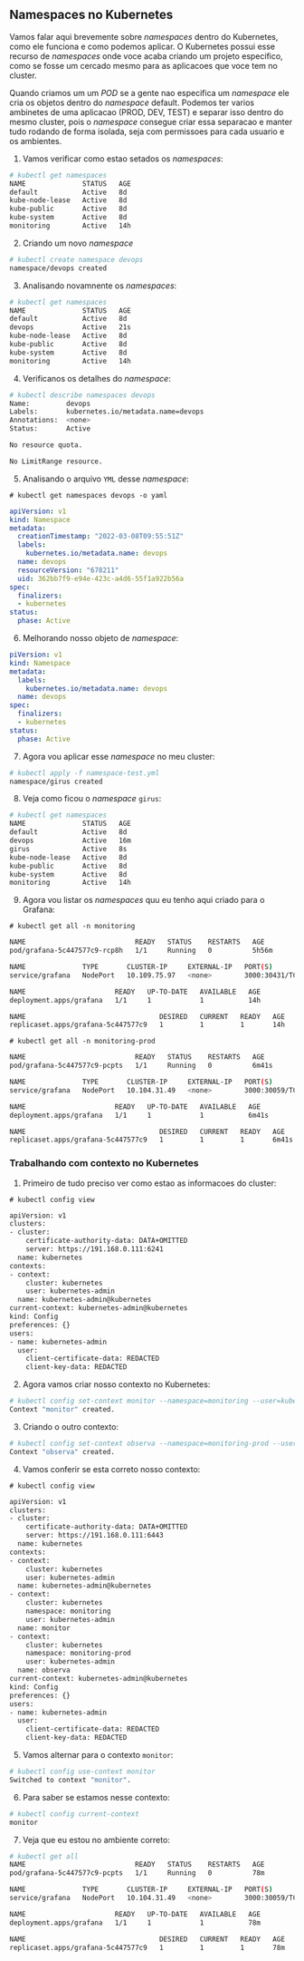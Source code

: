 ## Namespaces no Kubernetes

Vamos falar aqui brevemente sobre *namespaces* dentro do Kubernetes, como ele funciona e como podemos aplicar. O Kubernetes possui esse recurso de *namespaces* onde voce acaba criando um projeto especifico, como se fosse um cercado mesmo para as aplicacoes que voce tem  no cluster.

Quando criamos um um *POD* se a gente nao especifica um *namespace* ele cria os objetos dentro do *namespace* default. Podemos ter varios ambinetes de uma aplicacao (PROD, DEV, TEST) e separar isso dentro do mesmo cluster, pois o *namespace* consegue criar essa separacao e manter tudo rodando de forma isolada, seja com permissoes para cada usuario e os ambientes.

1.  Vamos verificar como estao setados os *namespaces*:

```bash
# kubectl get namespaces 
NAME              STATUS   AGE
default           Active   8d 
kube-node-lease   Active   8d 
kube-public       Active   8d
kube-system       Active   8d
monitoring        Active   14h
```

2.  Criando um novo *namespace*

```bash
# kubectl create namespace devops
namespace/devops created
```

3.  Analisando novamnente os *namespaces*:

```bash
# kubectl get namespaces
NAME              STATUS   AGE
default           Active   8d
devops            Active   21s
kube-node-lease   Active   8d
kube-public       Active   8d
kube-system       Active   8d
monitoring        Active   14h
```

4.  Verificanos os detalhes do *namespace*:

```bash
# kubectl describe namespaces devops 
Name:         devops
Labels:       kubernetes.io/metadata.name=devops
Annotations:  <none>
Status:       Active

No resource quota.

No LimitRange resource.
```

5.  Analisando o arquivo `YML` desse *namespace*:

`# kubectl get namespaces devops -o yaml`

```yml
apiVersion: v1
kind: Namespace
metadata:
  creationTimestamp: "2022-03-08T09:55:51Z"
  labels:
    kubernetes.io/metadata.name: devops    
  name: devops
  resourceVersion: "678211"
  uid: 362bb7f9-e94e-423c-a4d6-55f1a922b56a
spec:
  finalizers:
  - kubernetes
status:
  phase: Active
```

6.  Melhorando nosso objeto de *namespace*:

```yml
piVersion: v1
kind: Namespace
metadata:
  labels:
    kubernetes.io/metadata.name: devops
  name: devops
spec:
  finalizers:
  - kubernetes
status:
  phase: Active
```

7.  Agora vou aplicar esse *namespace* no meu cluster:

```bash
# kubectl apply -f namespace-test.yml 
namespace/girus created
```

8.  Veja como ficou o *namespace* `girus`:

```bash
# kubectl get namespaces 
NAME              STATUS   AGE
default           Active   8d
devops            Active   16m
girus             Active   8s
kube-node-lease   Active   8d
kube-public       Active   8d
kube-system       Active   8d
monitoring        Active   14h
```

9.  Agora vou listar os *namespaces* quu eu tenho aqui criado para o Grafana:

`# kubectl get all -n monitoring`

```bash
NAME                           READY   STATUS    RESTARTS   AGE
pod/grafana-5c447577c9-rcp8h   1/1     Running   0          5h56m

NAME              TYPE       CLUSTER-IP     EXTERNAL-IP   PORT(S)          AGE
service/grafana   NodePort   10.109.75.97   <none>        3000:30431/TCP   14h

NAME                      READY   UP-TO-DATE   AVAILABLE   AGE
deployment.apps/grafana   1/1     1            1           14h

NAME                                 DESIRED   CURRENT   READY   AGE
replicaset.apps/grafana-5c447577c9   1         1         1       14h
```

`# kubectl get all -n monitoring-prod`

```bash
NAME                           READY   STATUS    RESTARTS   AGE
pod/grafana-5c447577c9-pcpts   1/1     Running   0          6m41s

NAME              TYPE       CLUSTER-IP     EXTERNAL-IP   PORT(S)          AGE
service/grafana   NodePort   10.104.31.49   <none>        3000:30059/TCP   6m4s

NAME                      READY   UP-TO-DATE   AVAILABLE   AGE
deployment.apps/grafana   1/1     1            1           6m41s

NAME                                 DESIRED   CURRENT   READY   AGE
replicaset.apps/grafana-5c447577c9   1         1         1       6m41s
```

### Trabalhando com contexto no Kubernetes 

1.  Primeiro de tudo preciso ver como estao as informacoes do cluster:

`# kubectl config view`

```bash
apiVersion: v1
clusters:
- cluster:
    certificate-authority-data: DATA+OMITTED
    server: https://191.168.0.111:6241
  name: kubernetes
contexts:
- context:
    cluster: kubernetes
    user: kubernetes-admin
  name: kubernetes-admin@kubernetes
current-context: kubernetes-admin@kubernetes
kind: Config
preferences: {}
users:
- name: kubernetes-admin
  user:
    client-certificate-data: REDACTED
    client-key-data: REDACTED
```

2.  Agora vamos criar nosso contexto no Kubernetes:

```bash
# kubectl config set-context monitor --namespace=monitoring --user=kubernetes-admin --cluster=kubernetes
Context "monitor" created.
```

3.  Criando o outro contexto:

```bash
# kubectl config set-context observa --namespace=monitoring-prod --user=kubernetes-admin --cluster=kubernetes
Context "observa" created.
```

4.  Vamos conferir se esta correto nosso contexto:

`# kubectl config view`

```bash
apiVersion: v1
clusters:
- cluster:
    certificate-authority-data: DATA+OMITTED
    server: https://191.168.0.111:6443      
  name: kubernetes
contexts:
- context:
    cluster: kubernetes
    user: kubernetes-admin
  name: kubernetes-admin@kubernetes
- context:
    cluster: kubernetes
    namespace: monitoring
    user: kubernetes-admin
  name: monitor
- context:
    cluster: kubernetes
    namespace: monitoring-prod
    user: kubernetes-admin
  name: observa
current-context: kubernetes-admin@kubernetes
kind: Config
preferences: {}
users:
- name: kubernetes-admin
  user:
    client-certificate-data: REDACTED
    client-key-data: REDACTED
```

5.  Vamos alternar para o contexto `monitor`:

```bash
# kubectl config use-context monitor 
Switched to context "monitor".
```

6.  Para saber se estamos nesse contexto:

```bash
# kubectl config current-context 
monitor
```

7.  Veja que eu estou no ambiente correto:

```bash
# kubectl get all
NAME                           READY   STATUS    RESTARTS   AGE
pod/grafana-5c447577c9-pcpts   1/1     Running   0          78m

NAME              TYPE       CLUSTER-IP     EXTERNAL-IP   PORT(S)          AGE
service/grafana   NodePort   10.104.31.49   <none>        3000:30059/TCP   77m

NAME                      READY   UP-TO-DATE   AVAILABLE   AGE
deployment.apps/grafana   1/1     1            1           78m

NAME                                 DESIRED   CURRENT   READY   AGE
replicaset.apps/grafana-5c447577c9   1         1         1       78m
```
